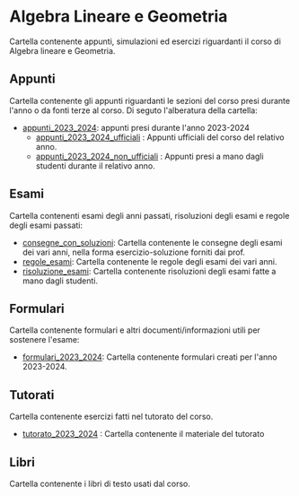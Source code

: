 # Algebra Lineare e Geometria
Cartella contenente appunti, simulazioni ed 
esercizi riguardanti il corso di Algebra lineare e Geometria.

## Appunti
Cartella contenente gli appunti riguardanti
le sezioni del corso presi durante l'anno
o da fonti terze al corso.
Di seguto l'alberatura della cartella:

- [appunti_2023_2024](./appunti/appunti_2023_2024/): appunti presi durante
    l'anno 2023-2024
    - [appunti_2023_2024_ufficiali](./appunti/appunti_2023_2024/appunti_2023_2024_ufficiali) : Appunti ufficiali del corso
    del relativo anno.
    - [appunti_2023_2024_non_ufficiali](./appunti/appunti_2023_2024/appunti_2023_2024_non_ufficiali/) : 
    Appunti presi a mano dagli studenti durante il relativo anno.

## Esami
Cartella contenenti esami degli anni passati,
risoluzioni degli esami e regole degli esami
passati:
- [consegne_con_soluzioni](./esami/consegne_con_soluzioni/): Cartella contenente
    le consegne degli esami dei vari anni, nella
    forma esercizio-soluzione forniti dai prof.
- [regole_esami](./esami/regole_esami/): 
    Cartella contenente le regole degli esami
    dei vari anni.
- [risoluzione_esami](./esami/risoluzione_esami/): Cartella contenente
    risoluzioni degli esami fatte a mano dagli
    studenti.

## Formulari
Cartella contenente formulari e altri 
documenti/informazioni utili per sostenere 
l'esame:
-   [formulari_2023_2024](./formulari/formulari_2023_2024/): Cartella contenente 
    formulari creati per l'anno 2023-2024.

## Tutorati
Cartella contenente esercizi fatti nel tutorato del corso.
- [tutorato_2023_2024](./tutorati/tutorato_2023_2024/) : Cartella contenente il materiale del tutorato

## Libri
Cartella contenente i libri di testo usati dal 
corso.
